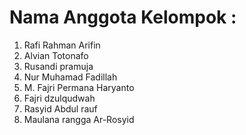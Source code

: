 # Nama Anggota Kelompok :

1. Rafi Rahman Arifin 
2. Alvian Totonafo 
3. Rusandi pramuja
4. Nur Muhamad Fadillah 
5. M. Fajri Permana Haryanto 
6. Fajri dzulqudwah 
7. Rasyid Abdul rauf 
8. Maulana rangga Ar-Rosyid
